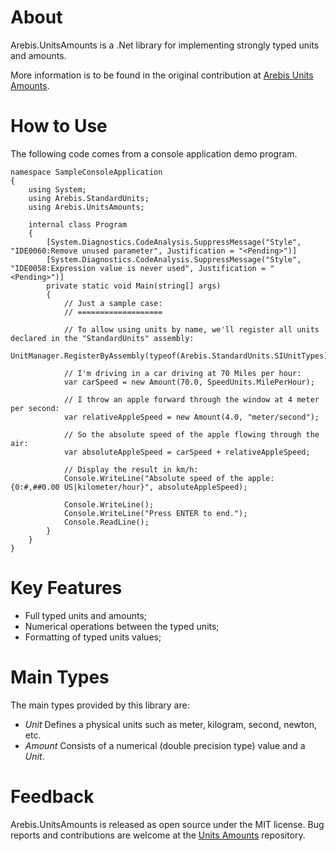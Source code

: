 # About

Arebis.UnitsAmounts is a .Net library for implementing strongly typed units and amounts.

More information is to be found in the original contribution at [Arebis Units Amounts].

# How to Use

The following code comes from a console application demo program.

```
namespace SampleConsoleApplication
{
    using System;
    using Arebis.StandardUnits;
    using Arebis.UnitsAmounts;

    internal class Program
    {
        [System.Diagnostics.CodeAnalysis.SuppressMessage("Style", "IDE0060:Remove unused parameter", Justification = "<Pending>")]
        [System.Diagnostics.CodeAnalysis.SuppressMessage("Style", "IDE0058:Expression value is never used", Justification = "<Pending>")]
        private static void Main(string[] args)
        {
            // Just a sample case:
            // ===================

            // To allow using units by name, we'll register all units declared in the "StandardUnits" assembly:
            UnitManager.RegisterByAssembly(typeof(Arebis.StandardUnits.SIUnitTypes).Assembly);

            // I'm driving in a car driving at 70 Miles per hour:
            var carSpeed = new Amount(70.0, SpeedUnits.MilePerHour);

            // I throw an apple forward through the window at 4 meter per second:
            var relativeAppleSpeed = new Amount(4.0, "meter/second");

            // So the absolute speed of the apple flowing through the air:
            var absoluteAppleSpeed = carSpeed + relativeAppleSpeed;

            // Display the result in km/h:
            Console.WriteLine("Absolute speed of the apple: {0:#,##0.00 US|kilometer/hour}", absoluteAppleSpeed);

            Console.WriteLine();
            Console.WriteLine("Press ENTER to end.");
            Console.ReadLine();
        }
    }
}
```

# Key Features

* Full typed units and amounts;
* Numerical operations between the typed units;
* Formatting of typed units values;

# Main Types

The main types provided by this library are:

* _Unit_ Defines a physical units such as meter, kilogram, second, newton, etc.
* _Amount_ Consists of a numerical (double precision type) value and a _Unit_.

# Feedback

Arebis.UnitsAmounts is released as open source under the MIT license. Bug reports and contributions are welcome at the [Units Amounts] repository.

[Arebis Units Amounts]: https://www.codeproject.com/Articles/611731/Working-with-Units-and-Amounts
[Units Amounts]: https://bitbucket.org/davidhary/dn.UnitsAmounts

